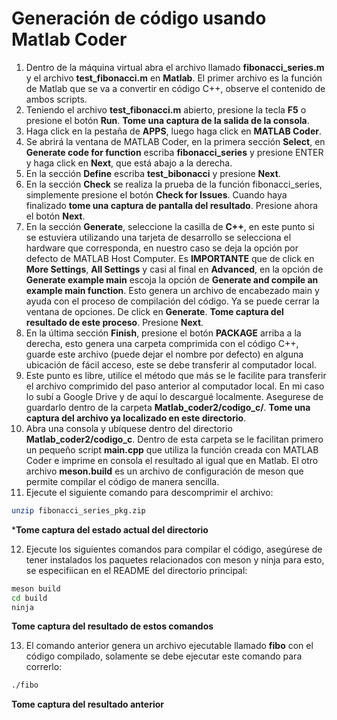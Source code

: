 # Generación de código usando Matlab Coder

1. Dentro de la máquina virtual abra el archivo llamado **fibonacci_series.m** y el archivo **test_fibonacci.m** en **Matlab**. El primer archivo es la función de Matlab que se va a convertir en código C++, observe el contenido de ambos scripts.
2. Teniendo el archivo **test_fibonacci.m** abierto, presione la tecla **F5** o presione el botón **Run**. **Tome una captura de la salida de la consola**.
3. Haga click en la pestaña de **APPS**, luego haga click en **MATLAB Coder**.
4. Se abrirá la ventana de MATLAB Coder, en la primera sección **Select**, en **Generate code for function** escriba **fibonacci_series** y presione ENTER y haga click en **Next**, que está abajo a la derecha.
5. En la sección **Define** escriba **test_bibonacci** y presione **Next**.
6. En la sección **Check** se realiza la prueba de la función fibonacci_series, simplemente presione el botón **Check for Issues**. Cuando haya finalizado **tome una captura de pantalla del resultado**. Presione ahora el botón **Next**.
7. En la sección **Generate**, seleccione la casilla de **C++**, en este punto si se estuviera utilizando una tarjeta de desarrollo se selecciona el hardware que corresponda, en nuestro caso se deja la opción por defecto de MATLAB Host Computer. Es **IMPORTANTE** que de click en **More Settings**, **All Settings** y casi al final en **Advanced**, en la opción de **Generate example main** escoja la opción de **Generate and compile an example main function**. Esto genera un archivo de encabezado main y ayuda con el proceso de compilación del código. Ya se puede cerrar la ventana de opciones. De click en **Generate**. **Tome captura del resultado de este proceso**. Presione **Next**.
8. En la última sección **Finish**, presione el botón **PACKAGE** arriba a la derecha, esto genera una carpeta comprimida con el código C++, guarde este archivo (puede dejar el nombre por defecto) en alguna ubicación de fácil acceso, este se debe transferir al computador local.
9. Este punto es libre, utilice el método que más se le facilite para transferir el archivo comprimido del paso anterior al computador local. En mi caso lo subí a Google Drive y de aquí lo descargué localmente. Asegurese de guardarlo dentro de la carpeta **Matlab_coder2/codigo_c/**. **Tome una captura del archivo ya localizado en este directorio**.
10. Abra una consola y ubíquese dentro del directorio **Matlab_coder2/codigo_c**. Dentro de esta carpeta se le facilitan primero un pequeño script **main.cpp** que utiliza la función creada con MATLAB Coder e imprime en consola el resultado al igual que en Matlab. El otro archivo **meson.build** es un archivo de configuración de meson que permite compilar el código de manera sencilla.
11. Ejecute el siguiente comando para descomprimir el archivo:
```bash
unzip fibonacci_series_pkg.zip
```
***Tome captura del estado actual del directorio**

12. Ejecute los siguientes comandos para compilar el código, asegúrese de tener instalados los paquetes relacionados con meson y ninja para esto, se especifiican en el README del directorio principal:
```bash
meson build
cd build
ninja
```
**Tome captura del resultado de estos comandos**

13. El comando anterior genera un archivo ejecutable llamado **fibo** con el código compilado, solamente se debe ejecutar este comando para correrlo:
```bash
./fibo
```
**Tome captura del resultado anterior**
